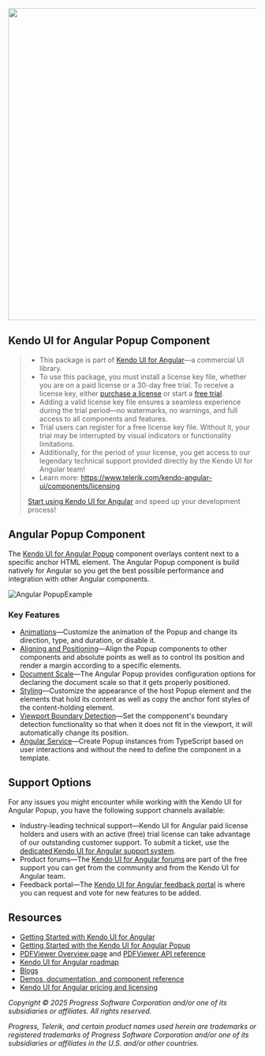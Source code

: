 <a href="https://www.telerik.com/kendo-angular-ui/" target="_blank">
<img width="631" src="https://demos.telerik.com/kendo-angular-ui/assets/banner/npm-banner.svg">
</a>

## Kendo UI for Angular Popup Component

> * This package is part of [Kendo UI for Angular](https://www.telerik.com/kendo-angular-ui/)&mdash;a commercial UI library.
> * To use this package, you must install a license key file, whether you are on a paid license or a 30-day free trial. To receive a license key, either [purchase a license](https://www.telerik.com/purchase/kendo-ui) or start a [free trial](https://www.telerik.com/download-login-v2-kendo-angular-ui).
> * Adding a valid license key file ensures a seamless experience during the trial period&mdash;no watermarks, no warnings, and full access to all components and features.
> * Trial users can register for a free license key file. Without it, your trial may be interrupted by visual indicators or functionality limitations.
> * Additionally, for the period of your license, you get access to our legendary technical support provided directly by the Kendo UI for Angular team!
> * Learn more: https://www.telerik.com/kendo-angular-ui/components/licensing
>
> [Start using Kendo UI for Angular](https://www.telerik.com/download-login-v2-kendo-angular-ui) and speed up your development process!

## Angular Popup Component

The [Kendo UI for Angular Popup](https://www.telerik.com/kendo-angular-ui/components/pdfviewer) component overlays content next to a specific anchor HTML element. The Angular Popup component is build natively for Angular so you get the best possible performance and integration with other Angular components.

<img src="https://d585tldpucybw.cloudfront.net/sfimages/default-source/component-pages/angular/angular-popup-animations.gif" alt="Angular PopupExample">

### Key Features

* [Animations](https://www.telerik.com/kendo-angular-ui/components/popup/animations/)&mdash;Customize the animation of the Popup and change its direction, type, and duration, or disable it.
* [Aligning and Positioning](https://www.telerik.com/kendo-angular-ui/components/popup/aligning-positioning/)&mdash;Align the Popup components to other components and absolute points as well as to control its position and render a margin according to a specific elements.
* [Document Scale](https://www.telerik.com/kendo-angular-ui/components/popup/document-scale/)&mdash;The Angular Popup provides configuration options for declaring the document scale so that it gets properly positioned.
* [Styling](https://www.telerik.com/kendo-angular-ui/components/popup/styling/)&mdash;Customize the appearance of the host Popup element and the elements that hold its content as well as copy the anchor font styles of the content-holding element.
* [Viewport Boundary Detection](https://www.telerik.com/kendo-angular-ui/components/popup/viewport-boundary/)&mdash;Set the compponent's boundary detection functionality so that when it does not fit in the viewport, it will automatically change its position.
* [Angular Service](https://www.telerik.com/kendo-angular-ui/components/popup/service/)&mdash;Create Popup instances from TypeScript based on user interactions and without the need to define the component in a template.

## Support Options

For any issues you might encounter while working with the Kendo UI for Angular Popup, you have the following support channels available:

* Industry-leading technical support&mdash;Kendo UI for Angular paid license holders and users with an active (free) trial license can take advantage of our outstanding customer support. To submit a ticket, use the [dedicated Kendo UI for Angular support system](https://www.telerik.com/account/support-tickets).
* Product forums&mdash;The [Kendo UI for Angular forums](https://www.telerik.com/forums/kendo-angular-ui) are part of the free support you can get from the community and from the Kendo UI for Angular team.
* Feedback portal&mdash;The [Kendo UI for Angular feedback portal](https://feedback.telerik.com/kendo-angular-ui) is where you can request and vote for new features to be added.

## Resources

* [Getting Started with Kendo UI for Angular](https://www.telerik.com/kendo-angular-ui/getting-started)
* [Getting Started with the Kendo UI for Angular Popup](https://www.telerik.com/kendo-angular-ui/components/popup/installation/getting-started)
* [PDFViewer Overview page](https://www.telerik.com/kendo-angular-ui/components/pdfviewer) and [PDFViewer API reference](https://www.telerik.com/kendo-angular-ui/components/pdfviewer/api)
* [Kendo UI for Angular roadmap](https://www.telerik.com/kendo-angular-ui/roadmap)
* [Blogs](http://www.telerik.com/blogs/kendo-ui)
* [Demos, documentation, and component reference](https://www.telerik.com/kendo-angular-ui/components)
* [Kendo UI for Angular pricing and licensing](https://www.telerik.com/purchase/kendo-ui)

*Copyright © 2025 Progress Software Corporation and/or one of its subsidiaries or affiliates. All rights reserved.*

*Progress, Telerik, and certain product names used herein are trademarks or registered trademarks of Progress Software Corporation and/or one of its subsidiaries or affiliates in the U.S. and/or other countries.*
